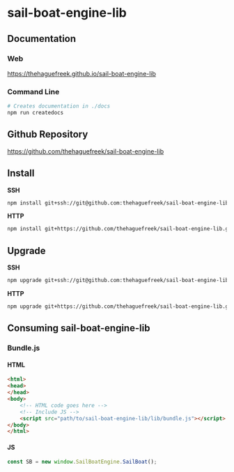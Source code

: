 # sail-boat-engine-lib

## Documentation

### Web

<https://thehaguefreek.github.io/sail-boat-engine-lib>

### Command Line

```sh
# Creates documentation in ./docs
npm run createdocs
```

## Github Repository

<https://github.com/thehaguefreek/sail-boat-engine-lib>

## Install

**SSH**

```sh
npm install git+ssh://git@github.com:thehaguefreek/sail-boat-engine-lib.git 
```

**HTTP**

```sh
npm install git+https://github.com/thehaguefreek/sail-boat-engine-lib.git
```

## Upgrade

**SSH**

```sh
npm upgrade git+ssh://git@github.com:thehaguefreek/sail-boat-engine-lib.git 
```

**HTTP**

```sh
npm upgrade git+https://github.com/thehaguefreek/sail-boat-engine-lib.git
```

## Consuming sail-boat-engine-lib

### Bundle.js

#### HTML

```html
<html>
<head>
</head>
<body>
    <!-- HTML code goes here -->
    <!-- Include JS -->
    <script src="path/to/sail-boat-engine-lib/lib/bundle.js"></script>
</body>
</html>
```
#### JS

```js
const SB = new window.SailBoatEngine.SailBoat();
```